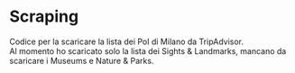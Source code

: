 # Scraping

Codice per la scaricare la lista dei PoI di Milano da TripAdvisor. \
Al momento ho scaricato solo la lista dei Sights & Landmarks, mancano da scaricare i Museums e Nature & Parks.